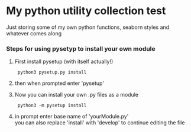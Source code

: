 # My python utility collection test

Just storing some of my own python functions, seaborn styles and whatever comes along


### Steps for using pysetyp to install your own module  

1. First install pysetup (with itself actually!)  

        python3 pysetup.py install  

2. then when prompted enter 'pysetup'  
3. Now you can install your own .py files as a module  

        python3 -m pysetup install  

4. in prompt enter base name of 'yourModule.py'  
you can also replace 'install' with 'develop' to continue editing the file  
